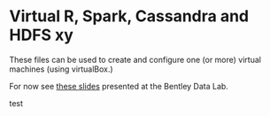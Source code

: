 # Virtual R, Spark, Cassandra and HDFS xy

These files can be used to create and configure one (or more) virtual machines (using virtualBox.)

For now see [these slides](https://docs.google.com/presentation/d/1rlSrjb9s697owHC3g0x8BnQLfpN1w-eTB-YVwfV_1dI/edit?pli=1#slide=id.p) 
presented at the Bentley Data Lab.

test
